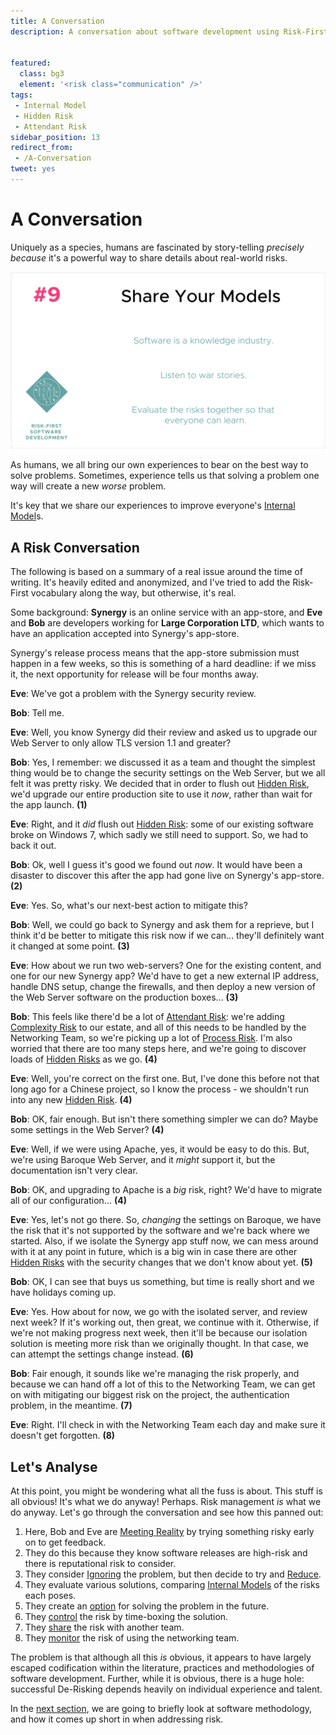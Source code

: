 ```yaml
---
title: A Conversation
description: A conversation about software development using Risk-First vocabulary.


featured: 
  class: bg3
  element: '<risk class="communication" />'
tags: 
 - Internal Model
 - Hidden Risk
 - Attendant Risk
sidebar_position: 13
redirect_from: 
 - /A-Conversation
tweet: yes
---
```



# A Conversation

Uniquely as a species, humans are fascinated by story-telling _precisely because_ it's a powerful way to share details about real-world risks.  

![Share Your Models](/img/generated/principles/share-models.png)

As humans, we all bring our own experiences to bear on the best way to solve problems.  Sometimes, experience tells us that solving a problem one way will create a new _worse_ problem.

It's key that we share our experiences to improve everyone's [Internal Model](/thinking/Glossary.md#internal-model)s.  

## A Risk Conversation

The following is based on a summary of a real issue around the time of writing.  It's heavily edited and anonymized, and I've tried to add the Risk-First vocabulary along the way, but otherwise, it's real.

Some background:  **Synergy** is an online service with an app-store, and **Eve** and **Bob** are developers working for **Large Corporation LTD**, which wants to have an application accepted into Synergy's app-store.  

Synergy's release process means that the app-store submission must happen in a few weeks, so this is something of a hard deadline: if we miss it, the next opportunity for release will be four months away.

**Eve**:  We've got a problem with the Synergy security review.  

**Bob**:  Tell me.

**Eve**:  Well, you know Synergy did their review and asked us to upgrade our Web Server to only allow TLS version 1.1 and greater?  

**Bob**:  Yes, I remember:   we discussed it as a team and thought the simplest thing would be to change the security settings on the Web Server, but we all felt it was pretty risky.  We decided that in order to flush out [Hidden Risk](/thinking/Glossary.md#hidden-risk), we'd upgrade our entire production site to use it _now_, rather than wait for the app launch. **(1)**

**Eve**:  Right, and it _did_ flush out [Hidden Risk](/thinking/Glossary.md#hidden-risk): some of our existing software broke on Windows 7, which sadly we still need to support.  So, we had to back it out. 

**Bob**:  Ok, well I guess it's good we found out _now_.  It would have been a disaster to discover this after the app had gone live on Synergy's app-store. **(2)**

**Eve**:  Yes.  So, what's our next-best action to mitigate this?  

**Bob**:  Well, we could go back to Synergy and ask them for a reprieve, but I think it'd be better to mitigate this risk now if we can... they'll definitely want it changed at some point. **(3)**

**Eve**:  How about we run two web-servers?  One for the existing content, and one for our new Synergy app?  We'd have to get a new external IP address, handle DNS setup, change the firewalls, and then deploy a new version of the Web Server software on the production boxes... **(3)**

**Bob**:  This feels like there'd be a lot of [Attendant Risk](/thinking/Glossary.md#attendant-risk):  we're adding [Complexity Risk](/tags/Complexity-Risk) to our estate, and all of this needs to be handled by the Networking Team, so we're picking up a lot of [Process Risk](/tags/Process-Risk).  I'm also worried that there are too many steps here, and we're going to discover loads of [Hidden Risks](/thinking/Glossary.md#hidden-risk) as we go. **(4)**

**Eve**:  Well, you're correct on the first one.  But, I've done this before not that long ago for a Chinese project, so I know the process - we shouldn't run into any new [Hidden Risk](/thinking/Glossary.md#hidden-risk). **(4)**

**Bob**:  OK, fair enough.  But isn't there something simpler we can do?  Maybe some settings in the Web Server? **(4)**

**Eve**:  Well, if we were using Apache, yes, it would be easy to do this.  But, we're using Baroque Web Server, and it _might_ support it, but the documentation isn't very clear.

**Bob**:  OK, and upgrading to Apache is a _big_ risk, right?  We'd have to migrate all of our configuration... **(4)**

**Eve**:  Yes, let's not go there.  So, _changing_ the settings on Baroque, we have the risk that it's not supported by the software and we're back where we started.  Also, if we isolate the Synergy app stuff now, we can mess around with it at any point in future, which is a big win in case there are other [Hidden Risks](/thinking/Glossary.md#hidden-risk) with the security changes that we don't know about yet. **(5)**

**Bob**:  OK, I can see that buys us something, but time is really short and we have holidays coming up. 

**Eve**:  Yes. How about for now, we go with the isolated server, and review next week?  If it's working out, then great, we continue with it.  Otherwise, if we're not making progress next week, then it'll be because our isolation solution is meeting more risk than we originally thought.   In that case, we can attempt the settings change instead.  **(6)**

**Bob**:  Fair enough, it sounds like we're managing the risk properly, and because we can hand off a lot of this to the Networking Team, we can get on with mitigating our biggest risk on the project, the authentication problem, in the meantime.  **(7)**

**Eve**:  Right.  I'll check in with the Networking Team each day and make sure it doesn't get forgotten. **(8)**

## Let's Analyse

At this point, you might be wondering what all the fuss is about.   This stuff is all obvious!  It's what we do anyway!  Perhaps.  Risk management _is_ what we do anyway.   Let's go through the conversation and see how this panned out:

1.  Here, Bob and Eve are [Meeting Reality](Meeting-Reality.md) by trying something risky early on to get feedback.
2.  They do this because they know software releases are high-risk and there is reputational risk to consider.   
3.  They consider [Ignoring](De-Risking.md#ignore) the problem, but then decide to try and [Reduce](De-Risking.md#reduce).
4.  They evaluate various solutions, comparing [Internal Models](Glossary.md#internal-model) of the risks each poses.
5.  They create an [option](De-Risking.md#specific-tactics) for solving the problem in the future.
6.  They [control](De-Risking.md#control) the risk by time-boxing the solution.
7.  They [share](De-Risking.md#share) the risk with another team.
8.  They [monitor](De-Risking.md#monitor) the risk of using the networking team.
 
The problem is that although all this _is_ obvious, it appears to have largely escaped codification within the literature, practices and methodologies of software development.   Further, while it is obvious, there is a huge hole: successful De-Risking depends heavily on individual experience and talent.  

In the [next section](One-Size-Fits-No-One.md), we are going to briefly look at software methodology, and how it comes up short in when addressing risk.



 